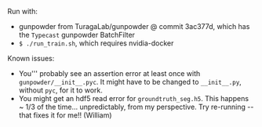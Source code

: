 Run with:
 * gunpowder from TuragaLab/gunpowder @ commit 3ac377d, which has the `Typecast` gunpowder BatchFilter
 * `$ ./run_train.sh`, which requires nvidia-docker

Known issues:
 * You''' probably see an assertion error at least once with `gunpowder/__init__.pyc`. It might have to be changed to `__init__.py`, without `pyc`, for it to work. 
 * You might get an hdf5 read error for `groundtruth_seg.h5`. This happens ~ 1/3 of the time... unpredictably, from my perspective. Try re-running -- that fixes it for me!! (William)



